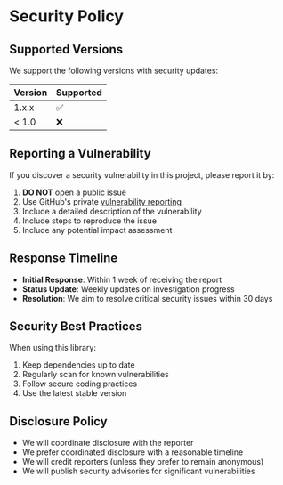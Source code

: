 # Security Policy

## Supported Versions

We support the following versions with security updates:

| Version | Supported          |
| ------- | ------------------ |
| 1.x.x   | :white_check_mark: |
| < 1.0   | :x:                |

## Reporting a Vulnerability

If you discover a security vulnerability in this project, please report it by:

1. **DO NOT** open a public issue
2. Use GitHub's private [vulnerability reporting]
3. Include a detailed description of the vulnerability
4. Include steps to reproduce the issue
5. Include any potential impact assessment

## Response Timeline

- **Initial Response**: Within 1 week of receiving the report
- **Status Update**: Weekly updates on investigation progress
- **Resolution**: We aim to resolve critical security issues within 30 days

## Security Best Practices

When using this library:

1. Keep dependencies up to date
2. Regularly scan for known vulnerabilities
3. Follow secure coding practices
4. Use the latest stable version

## Disclosure Policy

- We will coordinate disclosure with the reporter
- We prefer coordinated disclosure with a reasonable timeline
- We will credit reporters (unless they prefer to remain anonymous)
- We will publish security advisories for significant vulnerabilities

[vulnerability reporting]: https://github.com/MrAlias/bind/security/advisories/new
